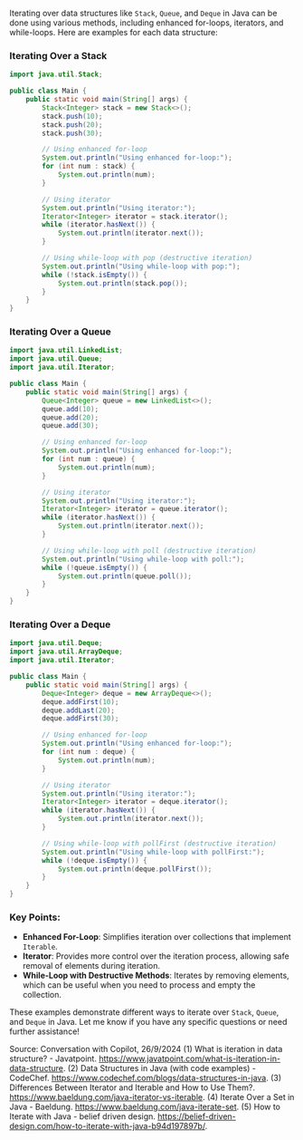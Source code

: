 Iterating over data structures like `Stack`, `Queue`, and `Deque` in Java can be done using various methods, including enhanced for-loops, iterators, and while-loops. Here are examples for each data structure:

### Iterating Over a Stack
```java
import java.util.Stack;

public class Main {
    public static void main(String[] args) {
        Stack<Integer> stack = new Stack<>();
        stack.push(10);
        stack.push(20);
        stack.push(30);

        // Using enhanced for-loop
        System.out.println("Using enhanced for-loop:");
        for (int num : stack) {
            System.out.println(num);
        }

        // Using iterator
        System.out.println("Using iterator:");
        Iterator<Integer> iterator = stack.iterator();
        while (iterator.hasNext()) {
            System.out.println(iterator.next());
        }

        // Using while-loop with pop (destructive iteration)
        System.out.println("Using while-loop with pop:");
        while (!stack.isEmpty()) {
            System.out.println(stack.pop());
        }
    }
}
```

### Iterating Over a Queue
```java
import java.util.LinkedList;
import java.util.Queue;
import java.util.Iterator;

public class Main {
    public static void main(String[] args) {
        Queue<Integer> queue = new LinkedList<>();
        queue.add(10);
        queue.add(20);
        queue.add(30);

        // Using enhanced for-loop
        System.out.println("Using enhanced for-loop:");
        for (int num : queue) {
            System.out.println(num);
        }

        // Using iterator
        System.out.println("Using iterator:");
        Iterator<Integer> iterator = queue.iterator();
        while (iterator.hasNext()) {
            System.out.println(iterator.next());
        }

        // Using while-loop with poll (destructive iteration)
        System.out.println("Using while-loop with poll:");
        while (!queue.isEmpty()) {
            System.out.println(queue.poll());
        }
    }
}
```

### Iterating Over a Deque
```java
import java.util.Deque;
import java.util.ArrayDeque;
import java.util.Iterator;

public class Main {
    public static void main(String[] args) {
        Deque<Integer> deque = new ArrayDeque<>();
        deque.addFirst(10);
        deque.addLast(20);
        deque.addFirst(30);

        // Using enhanced for-loop
        System.out.println("Using enhanced for-loop:");
        for (int num : deque) {
            System.out.println(num);
        }

        // Using iterator
        System.out.println("Using iterator:");
        Iterator<Integer> iterator = deque.iterator();
        while (iterator.hasNext()) {
            System.out.println(iterator.next());
        }

        // Using while-loop with pollFirst (destructive iteration)
        System.out.println("Using while-loop with pollFirst:");
        while (!deque.isEmpty()) {
            System.out.println(deque.pollFirst());
        }
    }
}
```

### Key Points:
- **Enhanced For-Loop**: Simplifies iteration over collections that implement `Iterable`.
- **Iterator**: Provides more control over the iteration process, allowing safe removal of elements during iteration.
- **While-Loop with Destructive Methods**: Iterates by removing elements, which can be useful when you need to process and empty the collection.

These examples demonstrate different ways to iterate over `Stack`, `Queue`, and `Deque` in Java. Let me know if you have any specific questions or need further assistance!

Source: Conversation with Copilot, 26/9/2024
(1) What is iteration in data structure? - Javatpoint. https://www.javatpoint.com/what-is-iteration-in-data-structure.
(2) Data Structures in Java (with code examples) - CodeChef. https://www.codechef.com/blogs/data-structures-in-java.
(3) Differences Between Iterator and Iterable and How to Use Them?. https://www.baeldung.com/java-iterator-vs-iterable.
(4) Iterate Over a Set in Java - Baeldung. https://www.baeldung.com/java-iterate-set.
(5) How to Iterate with Java - belief driven design. https://belief-driven-design.com/how-to-iterate-with-java-b94d197897b/.